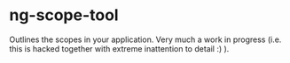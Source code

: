 # ng-scope-tool

Outlines the scopes in your application.
Very much a work in progress (i.e. this is hacked together with extreme inattention to detail :) ).

